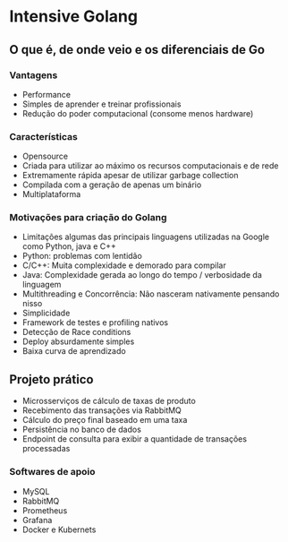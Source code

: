 # Intensive Golang

## O que é, de onde veio e os diferenciais de Go

### Vantagens

- Performance
- Simples de aprender e treinar profissionais
- Redução do poder computacional (consome menos hardware)

### Características

- Opensource
- Criada para utilizar ao máximo os recursos computacionais e de rede
- Extremamente rápida apesar de utilizar garbage collection
- Compilada com a geração de apenas um binário
- Multiplataforma

### Motivações para criação do Golang

- Limitações algumas das principais linguagens utilizadas na Google como Python, java e C++
- Python: problemas com lentidão
- C/C++: Muita complexidade e demorado para compilar
- Java: Complexidade gerada ao longo do tempo / verbosidade da linguagem
- Multithreading e Concorrência: Não nasceram nativamente pensando nisso
- Simplicidade
- Framework de testes e profiling nativos
- Detecção de Race conditions
- Deploy absurdamente simples
- Baixa curva de aprendizado

## Projeto prático

- Microsserviços de cálculo de taxas de produto
- Recebimento das transações via RabbitMQ
- Cálculo do preço final baseado em uma taxa
- Persistência no banco de dados
- Endpoint de consulta para exibir a quantidade de transações processadas

### Softwares de apoio

- MySQL
- RabbitMQ
- Prometheus
- Grafana
- Docker e Kubernets
